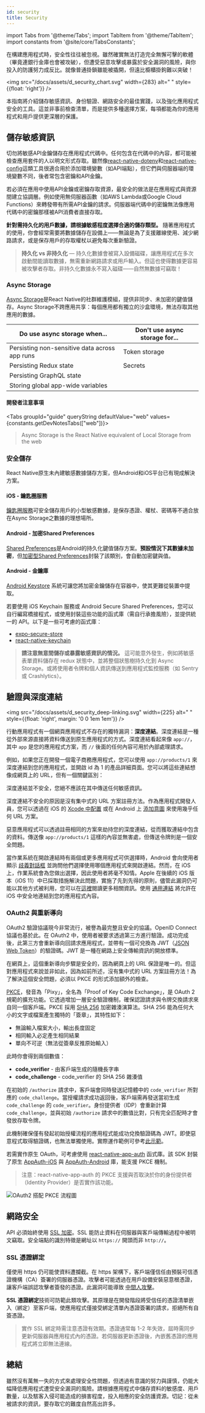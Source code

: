 ```yaml
---
id: security
title: Security
---
```


import Tabs from '@theme/Tabs'; import TabItem from '@theme/TabItem'; import constants from '@site/core/TabsConstants';

在構建應用程式時，安全性往往被忽視。雖然確實無法打造完全無懈可擊的軟體（畢竟連銀行金庫也會被攻破），但遭受惡意攻擊或暴露於安全漏洞的風險，與你投入的防護努力成反比。就像普通掛鎖雖能被撬開，但遠比櫥櫃掛鉤難以突破！

<img src="/docs/assets/d_security_chart.svg" width={283} alt=" " style={{float: 'right'}} />

本指南將介紹儲存敏感資訊、身份驗證、網路安全的最佳實踐，以及強化應用程式安全的工具。這並非事前檢查清單，而是提供多種選擇方案，每項都能為你的應用程式和用戶提供更深層的保護。

## 儲存敏感資訊

切勿將敏感API金鑰儲存在應用程式代碼中。任何包含在代碼中的內容，都可能被檢查應用套件的人以明文形式存取。雖然像[react-native-dotenv](https://github.com/goatandsheep/react-native-dotenv)和[react-native-config](https://github.com/luggit/react-native-config/)這類工具很適合用於添加環境變數（如API端點），但它們與伺服器端的環境變數不同，後者常包含密鑰和API金鑰。

若必須在應用中使用API金鑰或密鑰存取資源，最安全的做法是在應用程式與資源間建立協調層。例如使用無伺服器函數（如AWS Lambda或Google Cloud Functions）來轉發帶有所需API金鑰的請求。伺服器端代碼中的密鑰無法像應用代碼中的密鑰那樣被API消費者直接存取。

**針對需持久化的用戶數據，請根據敏感程度選擇合適的儲存類型。** 隨著應用程式的使用，你會經常需要將數據儲存在設備上——無論是為了支援離線使用、減少網路請求，或是保存用戶的存取權杖以避免每次重新驗證。

> **持久化 vs 非持久化** — 持久化數據會被寫入設備磁碟，讓應用程式在多次啟動間能讀取數據，無需重新網路請求或用戶輸入。但這也使得數據更容易被攻擊者存取。非持久化數據永不寫入磁碟——自然無數據可竊取！

### Async Storage

[Async Storage](https://github.com/react-native-async-storage/async-storage)是React Native的社群維護模組，提供非同步、未加密的鍵值儲存。Async Storage不跨應用共享：每個應用都有獨立的沙盒環境，無法存取其他應用的數據。

| **Do** use async storage when...              | **Don't** use async storage for... |
| --------------------------------------------- | ---------------------------------- |
| Persisting non-sensitive data across app runs | Token storage                      |
| Persisting Redux state                        | Secrets                            |
| Persisting GraphQL state                      |                                    |
| Storing global app-wide variables             |                                    |

#### 開發者注意事項

<Tabs groupId="guide" queryString defaultValue="web" values={constants.getDevNotesTabs(["web"])}>

<TabItem value="web">

> Async Storage is the React Native equivalent of Local Storage from the web

</TabItem>
</Tabs>

### 安全儲存

React Native原生未內建敏感數據儲存方案，但Android和iOS平台已有現成解決方案。

#### iOS - 鑰匙圈服務

[鑰匙圈服務](https://developer.apple.com/documentation/security/keychain_services)可安全儲存用戶的小型敏感數據，是保存憑證、權杖、密碼等不適合放在Async Storage之數據的理想場所。

#### Android - 加密Shared Preferences

[Shared Preferences](https://developer.android.com/reference/android/content/SharedPreferences)是Android的持久化鍵值儲存方案。**預設情況下其數據未加密**，但[加密型Shared Preferences](https://developer.android.com/topic/security/data)封裝了該類別，會自動加密鍵與值。

#### Android - 金鑰庫

[Android Keystore](https://developer.android.com/training/articles/keystore) 系統可讓您將加密金鑰儲存在容器中，使其更難從裝置中提取。

若要使用 iOS Keychain 服務或 Android Secure Shared Preferences，您可以自行編寫橋接程式，或使用封裝這些功能的函式庫（需自行承擔風險），並提供統一的 API。以下是一些可考慮的函式庫：

- [expo-secure-store](https://docs.expo.dev/versions/latest/sdk/securestore/)
- [react-native-keychain](https://github.com/oblador/react-native-keychain)

> **請注意無意間儲存或暴露敏感資訊的情況。** 這可能意外發生，例如將敏感表單資料儲存在 redux 狀態中，並將整個狀態樹持久化到 Async Storage。或將使用者令牌和個人資訊傳送到應用程式監控服務（如 Sentry 或 Crashlytics）。

## 驗證與深度連結

<img src="/docs/assets/d_security_deep-linking.svg" width={225} alt=" " style={{float: 'right', margin: '0 0 1em 1em'}} />

行動應用程式有一個網頁應用程式不存在的獨特漏洞：**深度連結**。深度連結是一種從外部來源直接將資料傳送到原生應用程式的方式。深度連結看起來像 `app://`，其中 `app` 是您的應用程式方案，而 `//` 後面的任何內容可用於內部處理請求。

例如，如果您正在開發一個電子商務應用程式，您可以使用 `app://products/1` 來深度連結到您的應用程式，並開啟 id 為 1 的產品詳細頁面。您可以將這些連結想像成網頁上的 URL，但有一個關鍵區別：

深度連結並不安全，您絕不應該在其中傳送任何敏感資訊。

深度連結不安全的原因是沒有集中式的 URL 方案註冊方法。作為應用程式開發人員，您可以透過在 iOS 的 [Xcode 中配置](https://developer.apple.com/documentation/uikit/inter-process_communication/allowing_apps_and_websites_to_link_to_your_content/defining_a_custom_url_scheme_for_your_app) 或在 Android 上 [添加意圖](https://developer.android.com/training/app-links/deep-linking) 來使用幾乎任何 URL 方案。

惡意應用程式可以透過註冊相同的方案來劫持您的深度連結，從而獲取連結中包含的資料。傳送像 `app://products/1` 這樣的內容並無害處，但傳送令牌則是一個安全問題。

當作業系統在開啟連結時有兩個或更多應用程式可供選擇時，Android 會向使用者顯示 [歧義對話框](https://developer.android.com/training/basics/intents/sending#disambiguation-dialog) 並詢問他們選擇使用哪個應用程式來開啟連結。然而，在 iOS 上，作業系統會為您做出選擇，因此使用者將毫不知情。Apple 在後續的 iOS 版本（iOS 11）中已採取措施解決此問題，實施了先到先得的原則，儘管此漏洞仍可能以其他方式被利用，您可以在[這裡](https://thehackernews.com/2019/07/ios-custom-url-scheme.html)閱讀更多相關資訊。使用 [通用連結](https://developer.apple.com/ios/universal-links/) 將允許在 iOS 中安全地連結到您的應用程式內容。

### OAuth2 與重新導向

OAuth2 驗證協議現今非常流行，被譽為最完整且安全的協議。OpenID Connect 協議也基於此。在 OAuth2 中，使用者被要求透過第三方進行驗證。成功完成後，此第三方會重新導向回請求應用程式，並帶有一個可兌換為 JWT（[JSON Web Token](https://jwt.io/introduction/)）的驗證碼。JWT 是一種在網路上安全傳輸資訊的開放標準。

在網頁上，這個重新導向步驟是安全的，因為網頁上的 URL 保證是唯一的。但這對應用程式來說並非如此，因為如前所述，沒有集中式的 URL 方案註冊方法！為了解決這個安全問題，必須以 PKCE 的形式添加額外的檢查。

[PKCE](https://oauth.net/2/pkce/)，發音為「Pixy」，全名為「Proof of Key Code Exchange」，是 OAuth 2 規範的擴充功能。它透過增加一層安全驗證機制，確保認證請求與令牌交換請求來自同一個客戶端。PKCE 採用 [SHA 256](https://www.movable-type.co.uk/scripts/sha256.html) 加密雜湊演算法。SHA 256 能為任何大小的文字或檔案產生獨特的「簽章」，其特性如下：

- 無論輸入檔案大小，輸出長度固定
- 相同輸入必定產生相同結果
- 單向不可逆（無法從簽章反推原始輸入）

此時你會得到兩個數值：

- **code_verifier** - 由客戶端生成的隨機長字串
- **code_challenge** - code_verifier 的 SHA 256 雜湊值

在初始的 `/authorize` 請求中，客戶端會同時發送記憶體中的 `code_verifier` 所對應的 `code_challenge`。當授權請求成功返回後，客戶端需再發送當初生成 `code_challenge` 的 `code_verifier`。身份提供者（IDP）會重新計算 `code_challenge`，並與初始 `/authorize` 請求中的數值比對，只有完全匹配時才會發放存取令牌。

此機制確保僅有發起初始授權流程的應用程式能成功兌換驗證碼為 JWT。即使惡意程式取得驗證碼，也無法單獨使用。實際運作範例可參考[此示範](https://aaronparecki.com/oauth-2-simplified/#mobile-apps)。

若需實作原生 OAuth，可考慮使用 [react-native-app-auth](https://github.com/FormidableLabs/react-native-app-auth) 函式庫。該 SDK 封裝了原生 [AppAuth-iOS](https://github.com/openid/AppAuth-iOS) 與 [AppAuth-Android](https://github.com/openid/AppAuth-Android) 庫，能支援 PKCE 機制。

> 注意：react-native-app-auth 的 PKCE 支援與否取決於你的身份提供者（Identity Provider）是否實作該功能。

![OAuth2 搭配 PKCE 流程圖](/docs/assets/diagram_pkce.svg)

## 網路安全

API 必須始終使用 [SSL 加密](https://www.ssl.com/faqs/faq-what-is-ssl/)。SSL 能防止資料在伺服器與客戶端傳輸過程中被明文竊取。安全端點的識別特徵是網址以 `https://` 開頭而非 `http://`。

### SSL 憑證綁定

僅使用 https 仍可能使資料遭攔截。在 https 架構下，客戶端僅信任由預裝可信憑證機構（CA）簽署的伺服器憑證。攻擊者可能透過在用戶設備安裝惡意根憑證，讓客戶端誤認攻擊者簽發的憑證。此漏洞可能導致 [中間人攻擊](https://en.wikipedia.org/wiki/Man-in-the-middle_attack)。

**SSL 憑證綁定**技術可防範此類攻擊。其原理是在開發階段將受信任的憑證清單嵌入（綁定）至客戶端，使應用程式僅接受綁定清單內憑證簽署的請求，拒絕所有自簽憑證。

> 實作 SSL 綁定時需注意憑證有效期。憑證通常每 1-2 年失效，屆時需同步更新伺服器與應用程式內的憑證。若伺服器更新憑證後，內嵌舊憑證的應用程式將立即無法連線。

## 總結

雖然沒有萬無一失的方式來處理安全性問題，但透過有意識的努力與謹慎，仍能大幅降低應用程式遭受安全漏洞的風險。請根據應用程式中儲存資料的敏感度、用戶數量，以及駭客入侵可能造成的損害程度，投入相應的安全防護資源。切記：從未被請求的資訊，要存取它的難度自然高出許多。